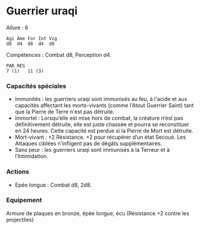 # Guerrier uraqi

Allure : 6

	Agi	Âme	For	Int	Vig
	d8	d4	d8	d4	d8

Compétences : Combat d8, Perception d4.

	PAR	RES
	7 (1)	11 (3)

### Capacités spéciales
- Immunités : les guerriers uraqi sont immunisés au feu, à l'acide et aux capacités affectant les morts-vivants (comme l'Atout Guerrier Saint) tant que la Pierre de Terre n'est pas détruite.
- Immortel : Lorsqu’elle est mise hors de combat, la créature n’est pas définitivement détruite, elle est juste chassée et pourra se reconstituer en 24 heures. Cette capacité est perdue si la Pierre de Mort est détruite.
- Mort-vivant : +2 Résistance. +2 pour récupérer d’un état Secoué. Les Attaques ciblées n’infligent pas de dégâts supplémentaires.
- Sans peur : les guerriers uraqi sont immunisés à la Terreur et à l’Intimidation.

### Actions
- Epée longue : Combat d8, 2d8.

### Equipement
Armure de plaques en bronze, épée longue, écu (Résistance +2 contre les projectiles)
